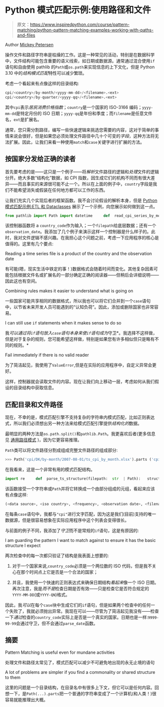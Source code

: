 # Python 模式匹配示例:使用路径和文件

> 原文：<https://www.inspiredpython.com/course/pattern-matching/python-pattern-matching-examples-working-with-paths-and-files>

Author [Mickey Petersen](https://www.inspiredpython.com/author/mickey-petersen)

操作文件和路径字符串是枯燥的工作。这是一种常见的活动，特别是在数据科学中，文件结构可能包含重要的语义线索，如日期或数据源。通常通过混合使用`if`语句和自由使用 pathlib 的`Path`或`os.path`来实现信息的上下文化，但是 Python 3.10 中的*结构模式匹配*特性可以减少繁琐。

考虑一个看起来有点像这样的目录结构:

```py
cpi/<country>/by-month/<yyyy-mm-dd>/<filename>.<ext>
cpi/<country>/by-quarter/<yyyy-qq>/<filename>.<ext>
```

其中`cpi`表示*居民消费价格指数*；`country`是一个国家的 ISO-3166 编码；`yyyy-mm-dd`是特定月份的 ISO 日期；`yyyy-qq`是年份和季度；而`filename`是任意文件名，`ext`是扩展名。

通常，您只需分割路径，编写一些快速逻辑来挑选您需要的内容，这对于简单的事情来说会很好，但是如果您必须处理文件路径中几十个可变的*字段*，这种方法将无法扩展。因此，让我们来看一种使用`match`和`case`关键字进行扩展的方法。

## 按国家分发给正确的读者

首先要考虑的是——这只是一个例子——将*解析*文件路径的逻辑和*处理*文件的逻辑分开。绝大多数“结构化”数据，如 CPI 指数，因生成它们的机构不同而有很大差异——而且事实的来源很可能不止一个。所以在上面的例子中，`country`字段是我们不能希望消失或假装在任何地方都可以工作的东西。

让我们充实几个实现后者的框架函数。我不会讨论假设的解析本身，但是 [Python 模式匹配示例:ETL 和 Dataclasses](https://www.inspiredpython.com/course/pattern-matching/python-pattern-matching-examples-etl-and-dataclasses) 展示了一个示例，向您展示如何做到这一点。

```py
from pathlib import Path import datetime     def  read_cpi_series_by_month(   country_code:  str, filepath: Path, observation_date: datetime.date ):   match country_code: case "GB": if observation_date < datetime.date(year=2000, month=1, day=1): return read_legacy_uk_cpi_series(filepath, observation_date) return read_uk_cpi_series(filepath, observation_date) case "NO"  |  "SE"  |  "DK"  |  "FI": return read_nordic_cpi_series(filepath, observation_date) # ... etc ... case _: raise ValueError(f"There is no valid CPI Series read for {country_code}")
```

该控制器函数将 a `country_code`作为输入；一个`filepath`给底层数据；还有一个`observation_date`。我添加了几个例子来演示这样一个控制器是什么样子的。此时，我对文件逻辑不感兴趣。在我担心这个问题之前，考虑一下应用程序的核心是值得的。这里有几个要点:

Reading a time series file is a product of the country and the observation date

有可能(嗯，现实生活中铁定的事！)数据格式会随着时间而变化。其他复杂因素可能包括根据文件名或扩展名的一部分确定正确的阅读器——但稍后会详细说明——因此这也有空间。

Combining rules makes it easier to understand what is going on

一些国家可能共享相同的数据格式，所以我也可以将它们合并到一个`case`语句中，以节省未来开发人员可能遇到的“认知负荷”。因此，添加或删除国家也非常容易。

I can still use `if` statements when it makes sense to do so

我*可以通过将`if`语句放入`case`语句本身来使`if`语句成为*守卫*。我选择不这样做，但是对于复杂的规则，您可能希望这样做，特别是如果您有许多相似但只是略有不同的规则。*

Fail immediately if there is no valid reader

为了简洁起见，我使用了`ValueError`,但是在实际的应用程序中，自定义异常会更好。

这样，控制器就会读取文件的内容。现在让我们向上移动一层，考虑如何从我们假设的目录结构中获取信息。

## 匹配目录和文件路径

现在，不幸的是，模式匹配引擎不支持复杂的字符串内模式匹配，比如正则表达式，所以我们必须想出另一种方法来给模式匹配引擎提供*结构化的*数据。

最明显的两种方法是`os.path.split()`和`pathlib.Path`。我更喜欢后者(更多信息见 [通用路径模式](https://www.inspiredpython.com/article/common-path-patterns) )，因为它更容易推理。

`Path`类可以将文件路径分割成组成完整文件路径的组成部分:

```py
>>> Path('cpi/DK/by-month/2007-08-01/ts_cpi_by_month.xlsx').parts ('cpi',  'DK',  'by-month',  '2007-08-01',  'ts_cpi_by_month.xlsx')
```

在我看来，这是一个非常有用的模式匹配结构。

```py
import re     def  parse_ts_structure(filepath:  str  | Path):   structure = Path(filepath).parts match structure: case ("cpi", country_code,  "by-month", date, filename)  if  ( len(country_code)  ==  2  and re.match(r"^\d{4}-\d{2}-\d{2}$", date) ): observation_date = parse_date(date) read_cpi_series_by_month(country_code, filepath, observation_date) case ("cpi", country_code,  "by-quarter", date, filename)  if  ( len(country_code)  ==  2  and re.match(r"^\d{4}-Q\d$", date) ): observation_date = parse_quarter_date(date) read_cpi_series_by_quarter(...) case _: raise ValueError(f"Cannot match {structure}")
```

该函数接受一个字符串或`Path`并将它转换成一个由部分组成的元组，看起来应该有点像这样:

```py
(<data source>, <iso country>, <frequency>, <observation date>, <filename>)
```

在每条`case`语句中，我都与`"cpi"`进行文字匹配，因为这是我们(目前)支持的唯一数据源，但是很容易想象在实际应用程序中这个列表会变得很长。

与前面的例子不同，我添加了*守卫*而不是常规的`if`语句，这是有原因的:

I am guarding the pattern I want to match against to ensure it has the basic structure I expect

两次检查中的每一次都只验证了结构是我表面上想要的:

1.  对于一个国家来说,`country_code`必须是一个两位数的 ISO 代码，但是我不关心在那个时间点上它是否是一个合法的国家；

2.  并且，我使用一个快速的正则表达式来确保日期结构*看起来*像一个 ISO 日期。再次注意，我是*而不是*检查日期是否有效——只是检查它是否符合规定的`YYYY-MM-DD`(或`YYYY-QN`)格式。

因此，我*可以*在每个`case`块中生成它们的`if`语句，但是如果两个检查中的任何一个失败了，我就必须抛出异常。我现在可以——尽管为了简洁起见我没有——检查一下*通过*检查的`country_code`实际上是否是一个真实的国家。日期也是一样:`9999-99-99`会通过守卫，但不会通过`parse_date`函数。

## 摘要

Pattern Matching is useful even for mundane activities

处理文件和路径太常见了，模式匹配可以减少不可避免地出现的永无止境的语句

A lot of problems are simpler if you find a commonality or shared structure to them

这里的问题是一个目录结构，在目录名中有很多上下文，但它可以是任何内容。回想一下，是`Path(...).parts`把一个普通的字符串变成了一个计算机(和人类！)很容易就能推理出大概。